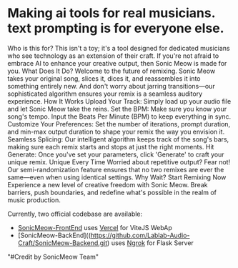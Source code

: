 # Making ai tools for real musicians. text prompting is for everyone else.

Who is this for? This isn't a toy; it's a tool designed for dedicated musicians who see technology as an extension of their craft. If you're not afraid to embrace AI to enhance your creative output, then Sonic Meow is made for you. What Does It Do? Welcome to the future of remixing. Sonic Meow takes your original song, slices it, dices it, and reassembles it into something entirely new. And don't worry about jarring transitions—our sophisticated algorithm ensures your remix is a seamless auditory experience. How It Works Upload Your Track: Simply load up your audio file and let Sonic Meow take the reins. Set the BPM: Make sure you know your song's tempo. Input the Beats Per Minute (BPM) to keep everything in sync. Customize Your Preferences: Set the number of iterations, prompt duration, and min-max output duration to shape your remix the way you envision it. Seamless Splicing: Our intelligent algorithm keeps track of the song's bars, making sure each remix starts and stops at just the right moments. Hit Generate: Once you've set your parameters, click 'Generate' to craft your unique remix. Unique Every Time Worried about repetitive output? Fear not! Our semi-randomization feature ensures that no two remixes are ever the same—even when using identical settings. Why Wait? Start Remixing Now Experience a new level of creative freedom with Sonic Meow. Break barriers, push boundaries, and redefine what's possible in the realm of music production.

Currently, two official codebase are available:

- [SonicMeow-FrontEnd](https://github.com/Lablab-Audio-Craft/GPTAudioCraft-Frontend) uses [Vercel](https://gpt-audio-craft.vercel.app/) for ViteJS WebAp
- [SonicMeow-BackEnd]((https://github.com/Lablab-Audio-Craft/SonicMeow-Backend.git) uses [Ngrok](https://be79-2600-4041-1f2-1500-c5d0-7-7395-63aa.ngrok-free.app/) for Flask Server

"#Credit by SonicMeow Team" 
